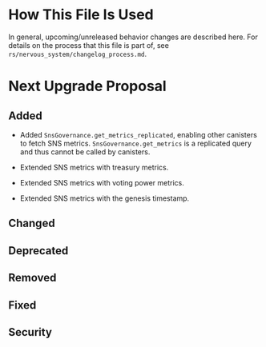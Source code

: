 # How This File Is Used

In general, upcoming/unreleased behavior changes are described here. For details
on the process that this file is part of, see
`rs/nervous_system/changelog_process.md`.


# Next Upgrade Proposal

## Added

* Added `SnsGovernance.get_metrics_replicated`, enabling other canisters to fetch SNS metrics.
  `SnsGovernance.get_metrics` is a replicated query and thus cannot be called by canisters.

* Extended SNS metrics with treasury metrics.

* Extended SNS metrics with voting power metrics.

* Extended SNS metrics with the genesis timestamp.

## Changed

## Deprecated

## Removed

## Fixed

## Security
